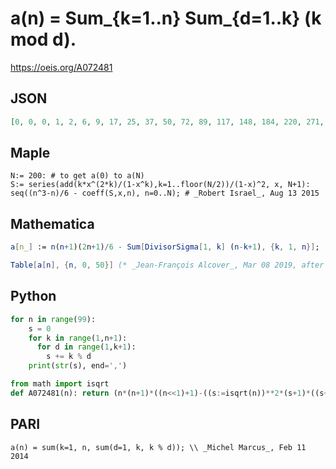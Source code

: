 # a\(n\) \= Sum\_\{k\=1\.\.n\} Sum\_\{d\=1\.\.k\} \(k mod d\)\.
https://oeis.org/A072481
## JSON
```JSON
[0, 0, 0, 1, 2, 6, 9, 17, 25, 37, 50, 72, 89, 117, 148, 184, 220, 271, 318, 382, 443, 513, 590, 688, 773, 876, 988, 1113, 1237, 1388, 1526, 1693, 1860, 2044, 2241, 2459, 2657, 2890, 3138, 3407, 3665, 3962, 4246, 4571, 4899, 5238, 5596, 5999, 6373, 6787, 7207]
```
## Maple
```Maple
N:= 200: # to get a(0) to a(N)
S:= series(add(k*x^(2*k)/(1-x^k),k=1..floor(N/2))/(1-x)^2, x, N+1):
seq((n^3-n)/6 - coeff(S,x,n), n=0..N); # _Robert Israel_, Aug 13 2015
```
## Mathematica
```Mathematica
a[n_] := n(n+1)(2n+1)/6 - Sum[DivisorSigma[1, k] (n-k+1), {k, 1, n}];
```
```Mathematica
Table[a[n], {n, 0, 50}] (* _Jean-François Alcover_, Mar 08 2019, after _Omar E. Pol_ *)
```
## Python
```Python
for n in range(99):
    s = 0
    for k in range(1,n+1):
      for d in range(1,k+1):
        s += k % d
    print(str(s), end=',')
```
```Python
from math import isqrt
def A072481(n): return (n*(n+1)*((n<<1)+1)-((s:=isqrt(n))**2*(s+1)*((s+1)*((s<<1)+1)-6*(n+1))>>1)-sum((q:=n//k)*(-k*(q+1)*(3*k+(q<<1)+1)+3*(n+1)*((k<<1)+q+1)) for k in range(1,s+1)))//6 # _Chai Wah Wu_, Oct 22 2023
```
## PARI
```PARI
a(n) = sum(k=1, n, sum(d=1, k, k % d)); \\ _Michel Marcus_, Feb 11 2014
```
